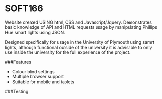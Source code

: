# SOFT166

Website created USING html, CSS and Javascript/Jquery. Demonstrates basic knowledge of API and HTML requests usage by manipulating Phillips Hue smart lights using JSON.

Designed specifically for usage in the University of Plymouth using samrt lights, although functional outside of the university it is advisable to only use inside the university for the full experience of the project.

###Features
* Colour blind settings
* Multiple browser support
* Suitable for mobile and tablets

###Testing
